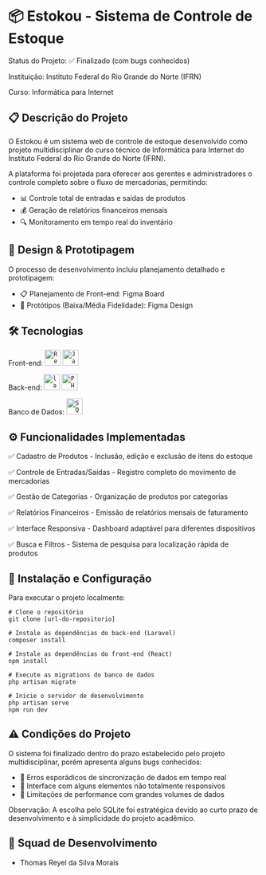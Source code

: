 # 📦 Estokou - Sistema de Controle de Estoque

Status do Projeto: ✅ Finalizado (com bugs conhecidos)

Instituição: Instituto Federal do Rio Grande do Norte (IFRN)

Curso: Informática para Internet

## 📋 Descrição do Projeto

O Estokou é um sistema web de controle de estoque desenvolvido como projeto multidisciplinar do curso técnico de Informática para Internet do Instituto Federal do Rio Grande do Norte (IFRN).

A plataforma foi projetada para oferecer aos gerentes e administradores o controle completo sobre o fluxo de mercadorias, permitindo:

- 📊 Controle total de entradas e saídas de produtos
- 💰 Geração de relatórios financeiros mensais
- 🔍 Monitoramento em tempo real do inventário

## 🎨 Design & Prototipagem

O processo de desenvolvimento incluiu planejamento detalhado e prototipagem:
- 📋 Planejamento de Front-end: Figma Board
- 🎨 Protótipos (Baixa/Média Fidelidade): Figma Design

## 🛠️ Tecnologias

Front-end:
<code><img height="32" src="https://cdn.jsdelivr.net/gh/devicons/devicon/icons/react/react-original.svg" alt="React"></code>
<code><img height="32" src="https://cdn.jsdelivr.net/gh/devicons/devicon/icons/javascript/javascript-original.svg" alt="JavaScript"></code>

Back-end:
<code><img height="32" src="https://cdn.jsdelivr.net/gh/devicons/devicon@latest/icons/laravel/laravel-original.svg" alt="laravel"/></code>
<code><img height="32" src="https://cdn.jsdelivr.net/gh/devicons/devicon/icons/php/php-original.svg" alt="PHP"></code>

Banco de Dados:
<code><img height="32" src="https://cdn.jsdelivr.net/gh/devicons/devicon/icons/sqlite/sqlite-original.svg" alt="SQLite"></code>

## ⚙️ Funcionalidades Implementadas

✅ Cadastro de Produtos - Inclusão, edição e exclusão de itens do estoque

✅ Controle de Entradas/Saídas - Registro completo do movimento de mercadorias

✅ Gestão de Categorias - Organização de produtos por categorias

✅ Relatórios Financeiros - Emissão de relatórios mensais de faturamento

✅ Interface Responsiva - Dashboard adaptável para diferentes dispositivos

✅ Busca e Filtros - Sistema de pesquisa para localização rápida de produtos

## 🚀 Instalação e Configuração

Para executar o projeto localmente:
```
# Clone o repositório
git clone [url-do-repositorio]

# Instale as dependências do back-end (Laravel)
composer install

# Instale as dependências do front-end (React)
npm install

# Execute as migrations do banco de dados
php artisan migrate

# Inicie o servidor de desenvolvimento
php artisan serve
npm run dev
```

## ⚠️ Condições do Projeto

O sistema foi finalizado dentro do prazo estabelecido pelo projeto multidisciplinar, porém apresenta alguns bugs conhecidos:
- 🔴 Erros esporádicos de sincronização de dados em tempo real
- 🔴 Interface com alguns elementos não totalmente responsivos
- 🔴 Limitações de performance com grandes volumes de dados

Observação: A escolha pelo SQLite foi estratégica devido ao curto prazo de desenvolvimento e à simplicidade do projeto acadêmico.

## 👥 Squad de Desenvolvimento
- Thomas Reyel da Silva Morais

